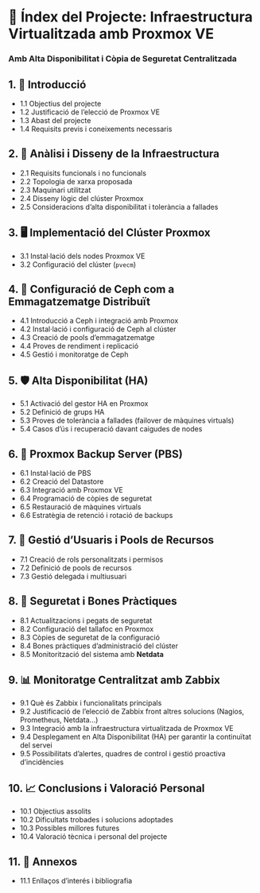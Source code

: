 # 📘 Índex del Projecte: Infraestructura Virtualitzada amb **Proxmox VE**  
### Amb Alta Disponibilitat i Còpia de Seguretat Centralitzada

## 1. 🧭 Introducció
- 1.1 Objectius del projecte  
- 1.2 Justificació de l’elecció de Proxmox VE  
- 1.3 Abast del projecte  
- 1.4 Requisits previs i coneixements necessaris  

## 2. 🧱 Anàlisi i Disseny de la Infraestructura
- 2.1 Requisits funcionals i no funcionals  
- 2.2 Topologia de xarxa proposada  
- 2.3 Maquinari utilitzat  
- 2.4 Disseny lògic del clúster Proxmox  
- 2.5 Consideracions d’alta disponibilitat i tolerància a fallades  

## 3. 🖥️ Implementació del Clúster Proxmox
- 3.1 Instal·lació dels nodes Proxmox VE  
- 3.2 Configuració del clúster (`pvecm`)  

## 4. 🧩 Configuració de **Ceph** com a Emmagatzematge Distribuït
- 4.1 Introducció a Ceph i integració amb Proxmox  
- 4.2 Instal·lació i configuració de Ceph al clúster  
- 4.3 Creació de pools d’emmagatzematge  
- 4.4 Proves de rendiment i replicació  
- 4.5 Gestió i monitoratge de Ceph  

## 5. 🛡️ Alta Disponibilitat (**HA**)
- 5.1 Activació del gestor HA en Proxmox  
- 5.2 Definició de grups HA  
- 5.3 Proves de tolerància a fallades (failover de màquines virtuals)  
- 5.4 Casos d’ús i recuperació davant caigudes de nodes  

## 6. 💾 Proxmox Backup Server (**PBS**)
- 6.1 Instal·lació de PBS  
- 6.2 Creació del Datastore
- 6.3 Integració amb Proxmox VE  
- 6.4 Programació de còpies de seguretat  
- 6.5 Restauració de màquines virtuals  
- 6.6 Estratègia de retenció i rotació de backups  

## 7. 👥 Gestió d’Usuaris i Pools de Recursos
- 7.1 Creació de rols personalitzats i permisos  
- 7.2 Definició de pools de recursos  
- 7.3 Gestió delegada i multiusuari  

## 8. 🔐 Seguretat i Bones Pràctiques
- 8.1 Actualitzacions i pegats de seguretat  
- 8.2 Configuració del tallafoc en Proxmox  
- 8.3 Còpies de seguretat de la configuració  
- 8.4 Bones pràctiques d’administració del clúster  
- 8.5 Monitorització del sistema amb **Netdata**

## 9. 📊 Monitoratge Centralitzat amb Zabbix
- 9.1 Què és Zabbix i funcionalitats principals
- 9.2 Justificació de l’elecció de Zabbix front altres solucions (Nagios, Prometheus, Netdata...)
- 9.3 Integració amb la infraestructura virtualitzada de Proxmox VE
- 9.4 Desplegament en Alta Disponibilitat (HA) per garantir la continuïtat del servei
- 9.5 Possibilitats d’alertes, quadres de control i gestió proactiva d’incidències

## 10. 📈 Conclusions i Valoració Personal
- 10.1 Objectius assolits  
- 10.2 Dificultats trobades i solucions adoptades  
- 10.3 Possibles millores futures  
- 10.4 Valoració tècnica i personal del projecte  

## 11. 📎 Annexos
- 11.1 Enllaços d’interés i bibliografia  
